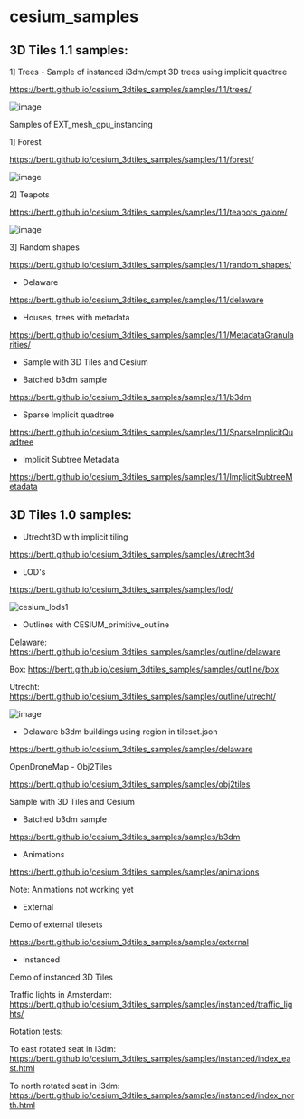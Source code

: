 # cesium_samples

## 3D Tiles 1.1 samples:

1] Trees - Sample of instanced i3dm/cmpt 3D trees using implicit quadtree

https://bertt.github.io/cesium_3dtiles_samples/samples/1.1/trees/

![image](https://user-images.githubusercontent.com/538812/181571703-4a29077d-caed-458a-82f7-acec254952a6.png)

Samples of EXT_mesh_gpu_instancing

1] Forest

https://bertt.github.io/cesium_3dtiles_samples/samples/1.1/forest/

![image](https://user-images.githubusercontent.com/538812/181376795-c7605697-b6b1-4a8d-930a-634ec341e26c.png)

2] Teapots

https://bertt.github.io/cesium_3dtiles_samples/samples/1.1/teapots_galore/

![image](https://user-images.githubusercontent.com/538812/180180482-2a1123e4-5027-4986-ad24-c900aed01221.png)

3] Random shapes

https://bertt.github.io/cesium_3dtiles_samples/samples/1.1/random_shapes/

- Delaware

https://bertt.github.io/cesium_3dtiles_samples/samples/1.1/delaware

- Houses, trees with metadata

https://bertt.github.io/cesium_3dtiles_samples/samples/1.1/MetadataGranularities/

- Sample with 3D Tiles and Cesium

- Batched b3dm sample

https://bertt.github.io/cesium_3dtiles_samples/samples/1.1/b3dm


- Sparse Implicit quadtree

https://bertt.github.io/cesium_3dtiles_samples/samples/1.1/SparseImplicitQuadtree


- Implicit Subtree Metadata

https://bertt.github.io/cesium_3dtiles_samples/samples/1.1/ImplicitSubtreeMetadata

## 3D Tiles 1.0 samples:

- Utrecht3D with implicit tiling

https://bertt.github.io/cesium_3dtiles_samples/samples/utrecht3d

- LOD's

https://bertt.github.io/cesium_3dtiles_samples/samples/lod/

![cesium_lods1](https://user-images.githubusercontent.com/538812/212066793-6f788644-7963-44ec-b1ed-6b84e3266a39.gif)

- Outlines with CESIUM_primitive_outline

Delaware: https://bertt.github.io/cesium_3dtiles_samples/samples/outline/delaware

Box: https://bertt.github.io/cesium_3dtiles_samples/samples/outline/box

Utrecht: https://bertt.github.io/cesium_3dtiles_samples/samples/outline/utrecht/

![image](https://user-images.githubusercontent.com/538812/225011270-27ab9b8b-ce81-4d7e-b30f-f5d08dae7122.png)


- Delaware b3dm buildings using region in tileset.json

https://bertt.github.io/cesium_3dtiles_samples/samples/delaware

OpenDroneMap - Obj2Tiles

https://bertt.github.io/cesium_3dtiles_samples/samples/obj2tiles

Sample with 3D Tiles and Cesium

- Batched b3dm sample

https://bertt.github.io/cesium_3dtiles_samples/samples/b3dm

- Animations

https://bertt.github.io/cesium_3dtiles_samples/samples/animations

Note: Animations not working yet

- External

Demo of external tilesets

https://bertt.github.io/cesium_3dtiles_samples/samples/external

- Instanced

Demo of instanced 3D Tiles

Traffic lights in Amsterdam: https://bertt.github.io/cesium_3dtiles_samples/samples/instanced/traffic_lights/

Rotation tests:

To east rotated seat in i3dm: https://bertt.github.io/cesium_3dtiles_samples/samples/instanced/index_east.html

To north rotated seat in i3dm: https://bertt.github.io/cesium_3dtiles_samples/samples/instanced/index_north.html


